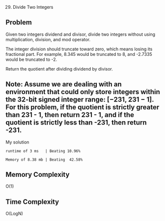 29. Divide Two Integers

Problem
------------------------------------------------------------------------------------------------------------------------------------------------------------------------------------------------------------------------------------------------------------------------
Given two integers dividend and divisor, divide two integers without using multiplication, division, and mod operator.

The integer division should truncate toward zero, which means losing its fractional part. For example, 8.345 would be truncated to 8, and -2.7335 would be truncated to -2.

Return the quotient after dividing dividend by divisor.

Note: Assume we are dealing with an environment that could only store integers within the 32-bit signed integer range: [−231, 231 − 1]. For this problem, if the quotient is strictly greater than 231 - 1, then return 231 - 1, and if the quotient is strictly less than -231, then return -231.
------------------------------------------------------------------------------------------------------------------------------------------------------------------------------------------------------------------------------------------------------------------------

My solution 

    runtime of 3 ms   | Beating 10.96%
    
    Memory of 8.38 mb | Beating  42.58%


Memory Complexity
------------------------------------------------------------------
O(1)

Time Complexity
------------------------------------------------------------------
O(LogN)
